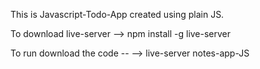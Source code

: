 This is Javascript-Todo-App created using plain JS.

To download live-server 
--> npm install -g live-server


To run download the code --
--> live-server notes-app-JS

